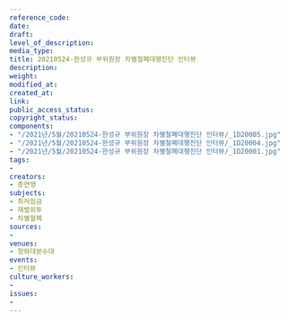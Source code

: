 ```yaml
---
reference_code: 
date: 
draft: 
level_of_description: 
media_type: 
title: 20210524-한성규 부위원장 차별철폐대행진단 인터뷰
description: 
weight: 
modified_at: 
created_at: 
link: 
public_access_status: 
copyright_status: 
components:
- "/2021년/5월/20210524-한성규 부위원장 차별철폐대행진단 인터뷰/_1D20005.jpg"
- "/2021년/5월/20210524-한성규 부위원장 차별철폐대행진단 인터뷰/_1D20004.jpg"
- "/2021년/5월/20210524-한성규 부위원장 차별철폐대행진단 인터뷰/_1D20001.jpg"
tags:
- 
creators:
- 총연맹
subjects:
- 최저임금
- 재벌외투
- 차별철폐
sources:
- 
venues:
- 청와대분수대
events:
- 인터뷰
culture_workers:
- 
issues:
- 
---
```


